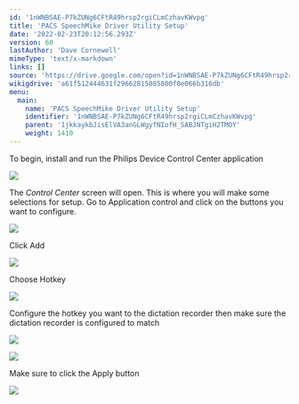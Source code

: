 ```yaml
---
id: '1nWNBSAE-P7kZUNg6CFtR49hrsp2rgiCLmCzhavKWvpg'
title: 'PACS SpeechMike Driver Utility Setup'
date: '2022-02-23T20:12:56.293Z'
version: 60
lastAuthor: 'Dave Cornewell'
mimeType: 'text/x-markdown'
links: []
source: 'https://drive.google.com/open?id=1nWNBSAE-P7kZUNg6CFtR49hrsp2rgiCLmCzhavKWvpg'
wikigdrive: 'a61f512444631f29662815085800f0e066b316db'
menu:
  main:
    name: 'PACS SpeechMike Driver Utility Setup'
    identifier: '1nWNBSAE-P7kZUNg6CFtR49hrsp2rgiCLmCzhavKWvpg'
    parent: '1jkkaykbJisElVA3anGLWgyfNIofH_SABJNTgiH2TMOY'
    weight: 1410
---
```

To begin, install and run the Philips Device Control Center application
  
![](../pacs-speechmike-driver-utility-setup.assets/10000201000001600000005819712CA6D5DDF8A3.png)  


The *Control Center* screen will open. This is where you will make some selections for setup. Go to Application control and click on the buttons you want to configure.
  
![](../pacs-speechmike-driver-utility-setup.assets/100002010000032600000223D5A2F0AADCF9767B.png)  




Click Add
  
![](../pacs-speechmike-driver-utility-setup.assets/100002010000025B0000015915BE29053DDBC39A.png)  


Choose Hotkey
  
![](../pacs-speechmike-driver-utility-setup.assets/10000201000001F90000009D9786FB7102A1F154.png)  


Configure the hotkey you want to the dictation recorder then make sure the dictation recorder is configured to match
  
![](../pacs-speechmike-driver-utility-setup.assets/10000201000003B200000178886C62F3522D385E.png)  


  
![](../pacs-speechmike-driver-utility-setup.assets/1000020100000256000000FA62FD8AA6AE120EE3.png)  



Make sure to click the Apply button
  
![](../pacs-speechmike-driver-utility-setup.assets/10000201000000EE00000128FFAD667BC80E6487.png)  


